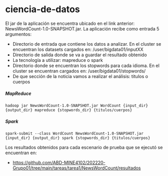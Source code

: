 # ciencia-de-datos
El jar de la aplicación se encuentra ubicado en el link anterior: NewsWordCount-1.0-SNAPSHOT.jar. La aplicación recibe como entrada 5 argumentos:
- Directorio de entrada que contiene los datos a analizar. En el cluster se encuentran los datasets cargados en: /user/bigdata01/inputXX
- Directorio de salida donde se va a guardar el resultado obtenido
- La tecnología a utilizar: mapreduce o spark
- Directorio donde se encuentran los stopwords para cada idioma. En el cluster se encuentran cargados en: /user/bigdata01/stopwords/
- De que sección de la noticia vamos a realizar el análisis: titulos o cuerpos

##### MapReduce
```
hadoop jar NewsWordCount-1.0-SNAPSHOT.jar WordCount {input_dir} {output_dir} mapreduce {stopwords_dir} {titulos/cuerpos}
```
##### Spark
```
spark-submit --class WordCount NewsWordCount-1.0-SNAPSHOT.jar {input_dir} {output_dir} spark {stopwords_dir} {titulos/cuerpos}
```

Los resultados obtenidos para cada escenario de prueba que se ejecutó se encuentran en:
* https://github.com/ABD-MINE4102/202220-Grupo01/tree/main/tareas/tarea1/NewsWordCount/resultados
